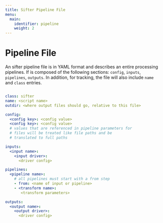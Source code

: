 ```yaml
---
title: Sifter Pipeline File
menu:
  main:
    identifier: pipeline
    weight: 2
---
```



# Pipeline File

An sifter pipeline file is in YAML format and describes an entire processing pipelines. 
If is composed of the following sections: `config`, `inputs`, `pipelines`, `outputs`. In addition,
for tracking, the file will also include `name` and `class` entries. 

```yaml

class: sifter
name: <script name>
outdir: <where output files should go, relative to this file>

config:
  <config key>: <config value>
  <config key>: <config value> 
  # values that are referenced in pipeline parameters for 
  # files will be treated like file paths and be 
  # translated to full paths

inputs:
  <input name>:
    <input driver>:
      <driver config>

pipelines:
  <pipeline name>:
    # all pipelines must start with a from step
    - from: <name of input or pipeline> 
    - <transform name>:
       <transform parameters>

outputs:
  <output name>:
    <output driver>:
      <driver config>

```
